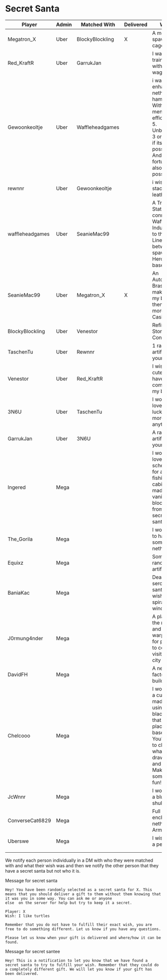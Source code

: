 # Secret Santa

| Player          | Admin | Matched With    | Delivered | Wish                                                                                                                                                        |
|-----------------|:------|-----------------|:----------|-------------------------------------------------------------------------------------------------------------------------------------------------------------|
| Megatron_X      | Uber  | BlockyBlockling | X         | A monster spawner cage! 😅😂                                                                                                                                |
| Red_KraftR      | Uber  | GarrukJan       |           | I want a train without the wagons                                                                                                                           |
| Gewoonkeoltje   | Uber  | Waffleheadgames |           | i want a enhanned netherite hammer. With mending. efficiency 5. Unbreaking 3 or higher if its possible. And fortune 3 also higer if possible.               |
| rewnnr          | Uber  | Gewoonkeoltje   |           | i wish for a stack of leather                                                                                                                               |
| waffleheadgames | Uber  | SeanieMac99     |           | A Train Station connecting WaffleHead Industrials to the Main Line between spawn and Herobrine's base                                                       |
| SeanieMac99     | Uber  | Megatron_X      | X         | An Automatic Brass maker at my base, then I amke more Train Casing.                                                                                         |
| BlockyBlockling | Uber  | Venestor        |           | Refined Storage Controller                                                                                                                                  |
| TaschenTu       | Uber  | Rewnnr          |           | 1 random artifact of your choice                                                                                                                            |
| Venestor        | Uber  | Red_KraftR      |           | I wish for a cute pet to have some company in my base!                                                                                                      |
| 3N6U            | Uber  | TaschenTu       |           | I would love a lucky Scarf more than anythin.                                                                                                               |
| GarrukJan       | Uber  | 3N6U            |           | A random artifact of your choice                                                                                                                            |
| Ingered         | Mega  |                 |           | I would love a schematic for a cute fishing cabin, made with vanilla blocks from my secret santa <3                                                         |
| The_Gorila      | Mega  |                 |           | I would like to have some netherite :D                                                                                                                      |
| Equixz          | Mega  |                 |           | Some random artifact                                                                                                                                        |
| BaniaKac        | Mega  |                 |           | Dear sercret santa im wish for big spirall windmill                                                                                                         |
| J0rmung4nder    | Mega  |                 |           | A place at the mall and some warp scroll for people to come visit my city ^^                                                                                |
| DavidFH         | Mega  |                 |           | A needcoin factory lil building                                                                                                                             |
| Chelcooo        | Mega  |                 |           | I would like a custom made art using the blackboard, that i can place at my base :D You're free to choose what to draw, size and colour Make something fun! |
| JcWnnr          | Mega  |                 |           | I would like a blue shulker box                                                                                                                             |
| ConverseCat6829 | Mega  |                 |           | Full max enchanted netherride Armor                                                                                                                         |
| Uberswe         | Mega  |                 |           | I wish I had a penguin                                                                                                                                      |
|                 |       |                 |           |                                                                                                                                                             |
|                 |       |                 |           |                                                                                                                                                             |

We notify each person individually in a DM with who they were matched with and what their wish was and then we notify the other person that they have a secret santa but not who it is.

Message for secret santa

```
Hey! You have been randomly selected as a secret santa for X. This means that you should deliver a gift to them without them knowing that it was you in some way. You can ask me or anyone
else  on the server for help but try to keep it a secret.

Player: X
Wish: I like turtles

Remember that you do not have to fulfill their exact wish, you are free to do something different. Let us know if you have any questions.

Please let us know when your gift is delivered and where/how it can be found.
```

Message for secret santee

```
Hey! This is a notification to let you know that we have found a secret santa to try to fulfill your wish. Remember that they could do a completely different gift. We will let you know if your gift has been delivered.
```